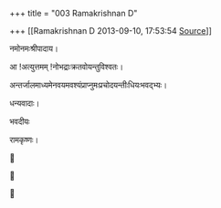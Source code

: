 +++
title = "003 Ramakrishnan D"

+++
[[Ramakrishnan D	2013-09-10, 17:53:54 [Source](https://groups.google.com/g/samskrita/c/fYmK2PvW1vI)]]



नमोनमःश्रीपादाय।

आ !अत्युत्तमम् !नोभद्राःक्रतवोयन्तुविश्वतः।

अन्तर्जालमाध्यमेनवयमवश्यंप्राप्नुमःप्रचोदयन्तीःधियःभवद्भ्यः।

धन्यवादाः।

भवदीयः

रामकृष्णः।

  
  







